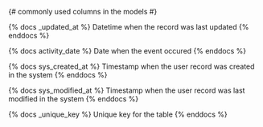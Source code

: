 {# commonly used columns in the models #}

{% docs _updated_at %}
Datetime when the record was last updated
{% enddocs %}

{% docs activity_date %}
Date when the event occured
{% enddocs %}

{% docs sys_created_at %}
Timestamp when the user record was created in the system
{% enddocs %}

{% docs sys_modified_at %}
Timestamp when the user record was last modified in the system
{% enddocs %}

{% docs _unique_key %}
Unique key for the table
{% enddocs %}
